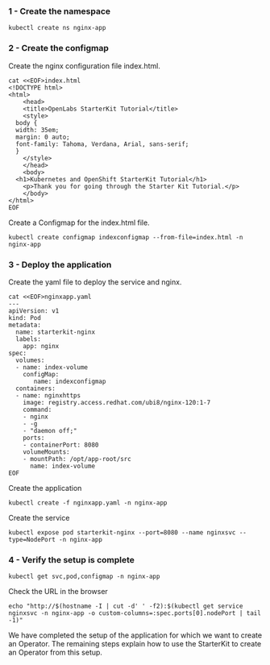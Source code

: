 ### 1 - Create the namespace

```execute
kubectl create ns nginx-app
```

### 2 - Create the configmap

Create the nginx configuration file index.html.

```execute
cat <<EOF>index.html
<!DOCTYPE html>
<html>
	<head>
	<title>OpenLabs StarterKit Tutorial</title>
	<style>
  body {
  width: 35em;
  margin: 0 auto;
  font-family: Tahoma, Verdana, Arial, sans-serif;
  }
	</style>
	</head>
	<body>
  <h1>Kubernetes and OpenShift StarterKit Tutorial</h1>
	<p>Thank you for going through the Starter Kit Tutorial.</p>
	</body>
</html>
EOF
```

Create a Configmap for the index.html file.

```execute
kubectl create configmap indexconfigmap --from-file=index.html -n nginx-app
```

### 3 - Deploy the application

Create the yaml file to deploy the service and nginx.

```execute
cat <<EOF>nginxapp.yaml
---
apiVersion: v1
kind: Pod
metadata:
  name: starterkit-nginx
  labels:
    app: nginx
spec:
  volumes:
  - name: index-volume
    configMap:
       name: indexconfigmap
  containers:
  - name: nginxhttps
    image: registry.access.redhat.com/ubi8/nginx-120:1-7
    command:
    - nginx
    - -g 
    - "daemon off;"
    ports:
    - containerPort: 8080
    volumeMounts:
    - mountPath: /opt/app-root/src
      name: index-volume
EOF
```

Create the  application

```execute
kubectl create -f nginxapp.yaml -n nginx-app
```

Create the service

```execute
kubectl expose pod starterkit-nginx --port=8080 --name nginxsvc --type=NodePort -n nginx-app
```

### 4 - Verify the setup is complete

```execute
kubectl get svc,pod,configmap -n nginx-app
```

Check the URL in the browser

```execute
echo "http://$(hostname -I | cut -d' ' -f2):$(kubectl get service nginxsvc -n nginx-app -o custom-columns=:spec.ports[0].nodePort | tail -1)"
```
We have completed the setup of the application for which we want to create an Operator. The remaining steps explain how to use the StarterKit to create an Operator from this setup.